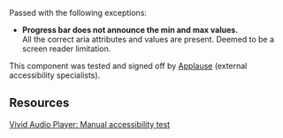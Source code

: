 <div class="a11y-test">
  <vwc-icon name="check-solid" connotation="warning" size="1"></vwc-icon> 
  <div>
    <p>Passed with the following exceptions:
      <ul>
        <li><b>Progress bar does not announce the min and max values.</b><br />All the correct aria attributes and values are present. Deemed to be a screen reader limitation.</li>
      </uL>
    </p>
    <p>This component was tested and signed off by <a href="https://www.applause.com/">Applause</a> (external accessibility specialists).</p>
  </div>
</div>

## Resources

[Vivid Audio Player: Manual accessibility test](https://docs.google.com/spreadsheets/d/1Mp-rgFgNpHd2QC4jZKDzTZedVeP-MmaR2gfY7bFwk00/edit?gid=1175911860#gid=1175911860)
